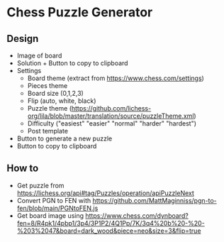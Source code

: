 # Chess Puzzle Generator


## Design

- Image of board
- Solution + Button to copy to clipboard
- Settings
    - Board theme (extract from https://www.chess.com/settings)
    - Pieces theme
    - Board size (0,1,2,3)
    - Flip (auto, white, black)
    - Puzzle theme (https://github.com/lichess-org/lila/blob/master/translation/source/puzzleTheme.xml)
    - Difficulty ("easiest" "easier" "normal" "harder" "hardest")
    - Post template
- Button to generate a new puzzle
- Button to copy to clipboard

## How to

- Get puzzle from https://lichess.org/api#tag/Puzzles/operation/apiPuzzleNext
- Convert PGN to FEN with https://github.com/MattMaginniss/pgn-to-fen/blob/main/PGNtoFEN.js
- Get board image using https://www.chess.com/dynboard?fen=8/R4pk1/4pbp1/3p4/3P1P2/4Q1Pp/7K/3q4%20b%20-%20-%203%2047&board=dark_wood&piece=neo&size=3&flip=true